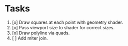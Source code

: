 # Tasks

1. [x] Draw squares at each point with geometry shader.
2. [x] Pass viewport size to shader for correct sizes.
3. [x] Draw polyline via quads.
4. [ ] Add miter join.